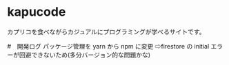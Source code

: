 # kapucode

カプリコを食べながらカジュアルにプログラミングが学べるサイトです。

#　開発ログ
パッケージ管理を yarn から npm に変更
⇨firestore の initial エラーが回避できないため(多分バージョン的な問題かな)
